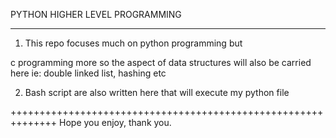    PYTHON HIGHER LEVEL PROGRAMMING
____________________________________



1.  This repo focuses much on python programming but

c programming more so the aspect of data structures will also be carried here ie: double linked list, hashing etc

2. Bash script are also written here that will execute my python file


++++++++++++++++++++++++++++++++++++++++++++++++++++++++++++++
Hope you enjoy, thank you.
 
